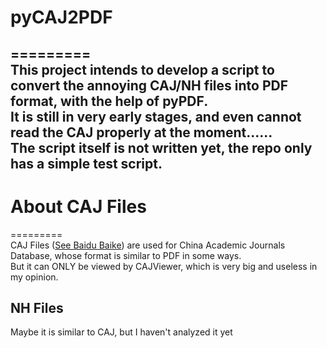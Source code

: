 # pyCAJ2PDF #
=========  
This project intends to develop a script to convert the annoying CAJ/NH files into PDF format, with the help of pyPDF.  
It is still in very early stages, and even cannot read the CAJ properly at the moment......  
The script itself is not written yet, the repo only has a simple test script.
----  

# About CAJ Files #
=========  
CAJ Files ([See Baidu Baike](http://baike.baidu.com/view/129891.htm)) are used for China Academic Journals Database, whose format is similar to PDF in some ways.  
But it can ONLY be viewed by CAJViewer, which is very big and useless in my opinion.  

## NH Files ##
Maybe it is similar to CAJ, but I haven't analyzed it yet